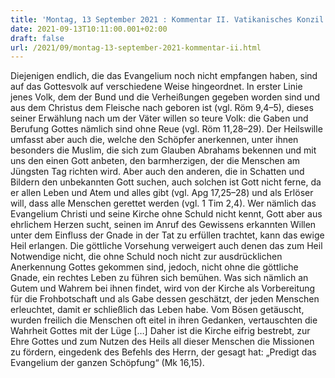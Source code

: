 ```yaml
---
title: 'Montag, 13 September 2021 : Kommentar II. Vatikanisches Konzil'
date: 2021-09-13T10:11:00.001+02:00
draft: false
url: /2021/09/montag-13-september-2021-kommentar-ii.html
---
```


Diejenigen endlich, die das Evangelium noch nicht empfangen haben, sind auf das Gottesvolk auf verschiedene Weise hingeordnet. In erster Linie jenes Volk, dem der Bund und die Verheißungen gegeben worden sind und aus dem Christus dem Fleische nach geboren ist (vgl. Röm 9,4–5), dieses seiner Erwählung nach um der Väter willen so teure Volk: die Gaben und Berufung Gottes nämlich sind ohne Reue (vgl. Röm 11,28–29). Der Heilswille umfasst aber auch die, welche den Schöpfer anerkennen, unter ihnen besonders die Muslim, die sich zum Glauben Abrahams bekennen und mit uns den einen Gott anbeten, den barmherzigen, der die Menschen am Jüngsten Tag richten wird. Aber auch den anderen, die in Schatten und Bildern den unbekannten Gott suchen, auch solchen ist Gott nicht ferne, da er allen Leben und Atem und alles gibt (vgl. Apg 17,25–28) und als Erlöser will, dass alle Menschen gerettet werden (vgl. 1 Tim 2,4). Wer nämlich das Evangelium Christi und seine Kirche ohne Schuld nicht kennt, Gott aber aus ehrlichem Herzen sucht, seinen im Anruf des Gewissens erkannten Willen unter dem Einfluss der Gnade in der Tat zu erfüllen trachtet, kann das ewige Heil erlangen. Die göttliche Vorsehung verweigert auch denen das zum Heil Notwendige nicht, die ohne Schuld noch nicht zur ausdrücklichen Anerkennung Gottes gekommen sind, jedoch, nicht ohne die göttliche Gnade, ein rechtes Leben zu führen sich bemühen. Was sich nämlich an Gutem und Wahrem bei ihnen findet, wird von der Kirche als Vorbereitung für die Frohbotschaft und als Gabe dessen geschätzt, der jeden Menschen erleuchtet, damit er schließlich das Leben habe. Vom Bösen getäuscht, wurden freilich die Menschen oft eitel in ihren Gedanken, vertauschten die Wahrheit Gottes mit der Lüge \[…\] Daher ist die Kirche eifrig bestrebt, zur Ehre Gottes und zum Nutzen des Heils all dieser Menschen die Missionen zu fördern, eingedenk des Befehls des Herrn, der gesagt hat: „Predigt das Evangelium der ganzen Schöpfung“ (Mk 16,15).
